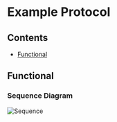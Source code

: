 # Example Protocol

## Contents

- [Functional](#functional)

<div class="page"/>

## Functional

### Sequence Diagram

![Sequence](diagrams/out/protocol/protocol.svg)
